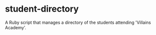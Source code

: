 # student-directory

A Ruby script that manages a directory of the students attending 'Villains Academy'. 